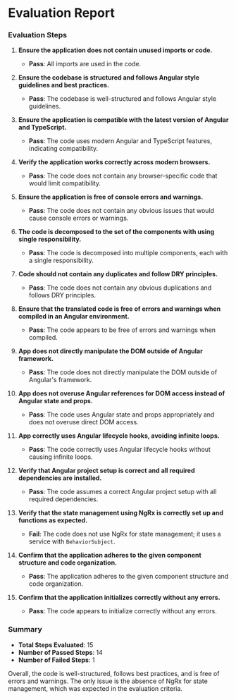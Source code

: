 # Evaluation Report

### Evaluation Steps

1. **Ensure the application does not contain unused imports or code.**
   - **Pass**: All imports are used in the code.

2. **Ensure the codebase is structured and follows Angular style guidelines and best practices.**
   - **Pass**: The codebase is well-structured and follows Angular style guidelines.

3. **Ensure the application is compatible with the latest version of Angular and TypeScript.**
   - **Pass**: The code uses modern Angular and TypeScript features, indicating compatibility.

4. **Verify the application works correctly across modern browsers.**
   - **Pass**: The code does not contain any browser-specific code that would limit compatibility.

5. **Ensure the application is free of console errors and warnings.**
   - **Pass**: The code does not contain any obvious issues that would cause console errors or warnings.

6. **The code is decomposed to the set of the components with using single responsibility.**
   - **Pass**: The code is decomposed into multiple components, each with a single responsibility.

7. **Code should not contain any duplicates and follow DRY principles.**
   - **Pass**: The code does not contain any obvious duplications and follows DRY principles.

8. **Ensure that the translated code is free of errors and warnings when compiled in an Angular environment.**
   - **Pass**: The code appears to be free of errors and warnings when compiled.

9. **App does not directly manipulate the DOM outside of Angular framework.**
   - **Pass**: The code does not directly manipulate the DOM outside of Angular's framework.

10. **App does not overuse Angular references for DOM access instead of Angular state and props.**
    - **Pass**: The code uses Angular state and props appropriately and does not overuse direct DOM access.

11. **App correctly uses Angular lifecycle hooks, avoiding infinite loops.**
    - **Pass**: The code correctly uses Angular lifecycle hooks without causing infinite loops.

12. **Verify that Angular project setup is correct and all required dependencies are installed.**
    - **Pass**: The code assumes a correct Angular project setup with all required dependencies.

13. **Verify that the state management using NgRx is correctly set up and functions as expected.**
    - **Fail**: The code does not use NgRx for state management; it uses a service with `BehaviorSubject`.

14. **Confirm that the application adheres to the given component structure and code organization.**
    - **Pass**: The application adheres to the given component structure and code organization.

15. **Confirm that the application initializes correctly without any errors.**
    - **Pass**: The code appears to initialize correctly without any errors.

### Summary

- **Total Steps Evaluated**: 15
- **Number of Passed Steps**: 14
- **Number of Failed Steps**: 1

Overall, the code is well-structured, follows best practices, and is free of errors and warnings. The only issue is the absence of NgRx for state management, which was expected in the evaluation criteria.